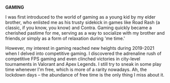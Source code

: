 **GAMING**

<!-- Got introduced to world of gaming as a very young kid by my elder brother who appointed me as his professional kicker in the game of roadrash (if you know you know), and as his fellow comrade in Contra. It has ever since stuck with me mostly as a form of socializing with my friends, brother or cousins, or as a me time activity.

However, my interest in gaming peaked during 2019-2021, when I discovered competitive gaming and became a competitive FPS gamer winning city level tournaments in Valorant. Apex Legends happens to be my favorite game still, and I play it during whatever spare time I get. Life surely would never get as free as the times of lockdown (The only reason for me to miss 2020-2021)  -->

I was first introduced to the world of gaming as a young kid by my elder brother, who enlisted me as his trusty sidekick in games like Road Rash (a classic, if you know, you know) and Contra. Gaming quickly became a cherished pastime for me, serving as a way to socialize with my brother and friends,or simply as a form of relaxation during 'me time.'

However, my interest in gaming reached new heights during 2019-2021 when I delved into competitive gaming. I discovered the adrenaline rush of competitive FPS gaming and even clinched victories in city-level tournaments in Valorant and Apex Legends. I still try to sneak in some play time whenever I'm free, which is more of a rarity nowadays. Ah, the lockdown days – the abundance of free time is the only thing I miss about it.